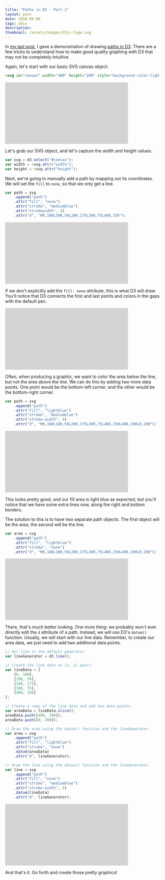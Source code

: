 ```yaml
---
title: "Paths in D3 - Part 2"
layout: post
date: 2018-05-08
tags: d3js
description:
thumbnail: /assets/images/d3js-logo.svg
---
```


<script type="text/javascript" src="https://d3js.org/d3.v5.js"></script>

In [my last post](/2018/05/04/paths-in-d3), I gave a demonstration of drawing [paths in D3](https://github.com/d3/d3/blob/master/API.md#paths-d3-path). There are a few tricks to understand how to make good quality graphing with D3 that may not be completely intuitive.

Again, let's start with our basic SVG canvas object.

```html
<svg id="canvas" width="400" height="200" style="background-color:lightgray;"></svg>
```

<svg id="canvas" width="400" height="200" style="background-color:lightgray;"></svg>

Let's grab our SVG object, and let's capture the width and height values.

```js
var svg = d3.select("#canvas");
var width = +svg.attr("width");
var height = +svg.attr("height");
```

Next, we're going to manually add a path by mapping out its coordinates. We will set the `fill` to `none`, so that we only get a line.

```js
var path = svg
    .append("path")
    .attr("fill", "none")
    .attr("stroke", "mediumblue")
    .attr("strokewidth", 4)
    .attr("d", "M0,100L100,50L200,175L300,75L400,150");
```

<svg id="canvas1" width="400" height="200" style="background-color:lightgray;"></svg>

<script>
(function () {
    var svg = d3.select("#canvas1");
    var width = +svg.attr("width");
    var height = +svg.attr("height");
    var path = svg.append("path")
        .attr("fill", "none")
        .attr("stroke", "mediumblue")
        .attr("stroke-width", 4)
        .attr("d", "M0,100L100,50L200,175L300,75L400,150");
})();
</script>

If we don't explicitly add the `fill: none` attribute, this is what D3 will draw. You'll notice that D3 connects the first and last points and colors in the gaps with the default pen.

<svg id="canvas2" width="400" height="200" style="background-color:lightgray;"></svg>

<script>
(function () {
    var svg = d3.select("#canvas2");
    var width = +svg.attr("width");
    var height = +svg.attr("height");
    var path = svg.append("path")        
        .attr("stroke", "mediumblue")
        .attr("stroke-width", 4)
        .attr("d", "M0,100L100,50L200,175L300,75L400,150");
})();
</script>

Often, when producing a graphic, we want to color the area below the line, but not the area above the line. We can do this by adding two more data points. One point would be the bottom-left corner, and the other would be the bottom-right corner.

```js
var path = svg
    .append("path")
    .attr("fill", "lightblue")
    .attr("stroke", "mediumblue")
    .attr("stroke-width", 4)
    .attr("d", "M0,100L100,50L200,175L300,75L400,150L400,200L0,200");
```

<svg id="canvas3" width="400" height="200" style="background-color:lightgray;"></svg>

<script>
(function () {
    var svg = d3.select("#canvas3");
    var width = +svg.attr("width");
    var height = +svg.attr("height");
    var path = svg.append("path")
        .attr("fill", "lightblue")
        .attr("stroke", "mediumblue")
        .attr("stroke-width", 4)
        .attr("d", "M0,100L100,50L200,175L300,75L400,150L400,200L0,200");
})();
</script>

This looks pretty good, and our fill area is light blue as expected, but you'll notice that we have some extra lines now, along the right and bottom borders.

The solution to this is to have two separate path objects. The first object will be the area; the second will be the line.

```js
var area = svg
    .append("path")
    .attr("fill", "lightblue")
    .attr("stroke", "none")
    .attr("d", "M0,100L100,50L200,175L300,75L400,150L400,200L0,200");
```

<svg id="canvas4" width="400" height="200" style="background-color:lightgray;"></svg>

<script>
(function () {
    var svg = d3.select("#canvas4");
    var width = +svg.attr("width");
    var height = +svg.attr("height");
    var area = svg.append("path")
        .attr("fill", "lightblue")
        .attr("stroke", "none")
        .attr("d", "M0,100L100,50L200,175L300,75L400,150L400,200L0,200");
    var line = svg.append("path")
        .attr("fill", "none")
        .attr("stroke", "mediumblue")
        .attr("stroke-width", 4)
        .attr("d", "M0,100L100,50L200,175L300,75L400,150");
})();
</script>

There, that's much better looking. One more thing: we probably won't ever directly edit the `d` attribute of a path. Instead, we will use D3's `datum()` function. Usually, we will start with our line data. Remember, to create our area data, we just need to add two additional data points.

```js
// Our line is the default generator.
var lineGenerator = d3.line();

// Create the line data as [x, y] pairs.
var lineData = [
    [0, 100],
    [100, 50],
    [200, 175],
    [300, 75],
    [400, 150]
];

// Create a copy of the line data and add two data points.
var areaData = lineData.slice();
areaData.push([400, 200]);
areaData.push([0, 200]);

// Draw the area using the datum() function and the lineGenerator.
var area = svg
    .append("path")
    .attr("fill", "lightblue")
    .attr("stroke", "none")
    .datum(areaData)
    .attr("d", lineGenerator);

// Draw the line using the datum() function and the lineGenerator.
var line = svg
    .append("path")
    .attr("fill", "none")
    .attr("stroke", "mediumblue")
    .attr("stroke-width", 4)
    .datum(lineData)
    .attr("d", lineGenerator);
```

<svg id="canvas5" width="400" height="200" style="background-color:lightgray;"></svg>

<script>
(function () {
    var svg = d3.select("#canvas5");
    var width = +svg.attr("width");
    var height = +svg.attr("height");
    var lineGenerator = d3.line();
    var lineData = [[0, 100], [100, 50], [200, 175], [300, 75], [400, 150]];
    var areaData = lineData.slice();
    areaData.push([400, 200]);
    areaData.push([0, 200]);
    var area = svg.append("path")
        .attr("fill", "lightblue")
        .attr("stroke", "none")
        .datum(areaData)
        .attr("d", lineGenerator);
    var line = svg.append("path")
        .attr("fill", "none")
        .attr("stroke", "mediumblue")
        .attr("stroke-width", 4)
        .datum(lineData)
        .attr("d", lineGenerator);
})();
</script>

And that's it. Go forth and create those pretty graphics!
